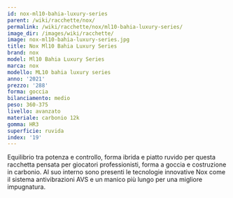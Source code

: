 ```yaml
---
id: nox-ml10-bahia-luxury-series
parent: /wiki/racchette/nox/
permalink: /wiki/racchette/nox/ml10-bahia-luxury-series/
image_dir: /images/wiki/racchette/
image: nox-ml10-bahia-luxury-series.jpg
title: Nox Ml10 Bahia Luxury Series
brand: nox
model: Ml10 Bahia Luxury Series
marca: nox
modello: ML10 bahia luxury series
anno: '2021'
prezzo: '288'
forma: goccia
bilanciamento: medio
peso: 360-375
livello: avanzato
materiale: carbonio 12k
gomma: HR3
superficie: ruvida
index: '19'
---
```

Equilibrio tra potenza e controllo, forma ibrida e piatto ruvido per questa racchetta pensata per giocatori professionisti, forma a goccia e costruzione in carbonio. Al suo interno sono presenti le tecnologie innovative Nox come il sistema antivibrazioni AVS e un manico più lungo per una migliore impugnatura.